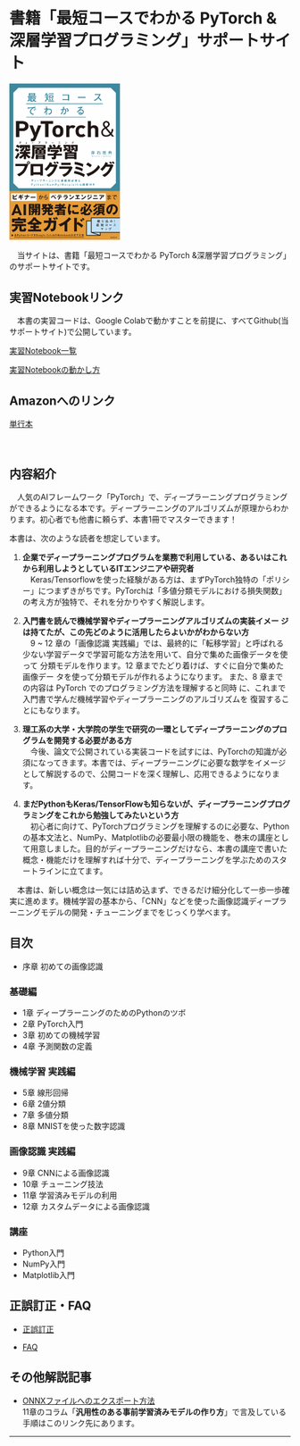 # 書籍「最短コースでわかる PyTorch &深層学習プログラミング」サポートサイト

<div align="left">
<img src="images/hyoshi.png" width="200">
</div>

　当サイトは、書籍「最短コースでわかる PyTorch &深層学習プログラミング」のサポートサイトです。  

## 実習Notebookリンク
　本書の実習コードは、Google Colabで動かすことを前提に、すべてGithub(当サポートサイト)で公開しています。  

[実習Notebook一覧](notebooks.md)

[実習Notebookの動かし方](ref/how-to-run.md)



## Amazonへのリンク
[単行本](https://www.amazon.co.jp/dp/4296110322)  
<!---

[Kindle](https://www.amazon.co.jp/dp/B08F9P726T/)  
-->  

　

## 内容紹介
　人気のAIフレームワーク「PyTorch」で、ディープラーニングプログラミングができるようになる本です。ディープラーニングのアルゴリズムが原理からわかります。初心者でも他書に頼らず、本書1冊でマスターできます！

本書は、次のような読者を想定しています。

1. **企業でディープラーニングプログラムを業務で利用している、あるいはこれから利用しようとしているITエンジニアや研究者**  
　Keras/Tensorflowを使った経験がある方は、まずPyTorch独特の「ポリシー」につまずきがちです。PyTorchは「多値分類モデルにおける損失関数」の考え方が独特で、それを分かりやすく解説します。

2. **入門書を読んで機械学習やディープラーニングアルゴリズムの実装イメー ジは持てたが、この先どのように活用したらよいかがわからない方**  
　9 ~ 12 章の「画像認識 実践編」では、最終的に「転移学習」と呼ばれる少ない学習データで学習可能な方法を用いて、自分で集めた画像データを使って 分類モデルを作ります。12 章までたどり着けば、すぐに自分で集めた画像デー タを使って分類モデルが作れるようになります。
 また、8 章までの内容は PyTorch でのプログラミング方法を理解すると同時 に、これまで入門書で学んだ機械学習やディープラーニングのアルゴリズムを 復習することにもなります。

3. **理工系の大学・大学院の学生で研究の一環としてディープラーニングのプログラムを開発する必要がある方**  
　今後、論文で公開されている実装コードを試すには、PyTorchの知識が必須になってきます。本書では、ディープラーニングに必要な数学をイメージとして解説するので、公開コードを深く理解し、応用できるようになります。

4. **まだPythonもKeras/TensorFlowも知らないが、ディープラーニングプログラミングをこれから勉強してみたいという方**  
　初心者に向けて、PyTorchプログラミングを理解するのに必要な、Pythonの基本文法と、NumPy、Matplotlibの必要最小限の機能を、巻末の講座として用意しました。目的がディープラーニングだけなら、本書の講座で書いた概念・機能だけを理解すれば十分で、ディープラーニングを学ぶためのスタートラインに立てます。

　本書は、新しい概念は一気には詰め込まず、できるだけ細分化して一歩一歩確実に進めます。機械学習の基本から、「CNN」などを使った画像認識ディープラーニングモデルの開発・チューニングまでをじっくり学べます。


## 目次

* 序章    初めての画像認識

### 基礎編  
* 1章     ディープラーニングのためのPythonのツボ
* 2章     PyTorch入門
* 3章     初めての機械学習
* 4章     予測関数の定義

### 機械学習 実践編 
* 5章     線形回帰
* 6章     2値分類
* 7章     多値分類
* 8章     MNISTを使った数字認識

### 画像認識 実践編 
* 9章     CNNによる画像認識
* 10章    チューニング技法
* 11章    学習済みモデルの利用
* 12章    カスタムデータによる画像認識

### 講座　
* Python入門
* NumPy入門
* Matplotlib入門



## 正誤訂正・FAQ

<!---
* [Notebook補足情報](notebook-ref.md)
-->  

* [正誤訂正](refs/errors.md)

* [FAQ](refs/faqs.md)


## その他解説記事

* [ONNXファイルへのエクスポート方法](refs/onnx.md)  
11章のコラム「**汎用性のある事前学習済みモデルの作り方**」で言及している手順はこのリンク先にあります。


<!---
## リンク集

|ソース  |タイトルとリンク  |補足|
|---|---|---|

-->  



***
